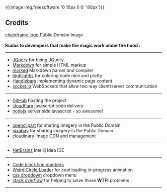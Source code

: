 {{{image img.freesoftware '0 10px 0 0' '80px'}}}
## Credits
  [chainframe logo](//openclipart.org/detail/194568/html5) Public Domain Image
      <br /><br />
**Kudos to developers that make the magic work under the hood :**

----

  - [JQuery](//jquery.com/) for being JQuery
  - [Markdown](//daringfireball.net/projects/markdown/) for simple HTML markup
  - [marked](https://www.npmjs.com/package/marked) Markdown parser and compiler
  - [highlightjs](//highlightjs.org/) for coloring code nice and pretty
  - [Handlebars](http://handlebarsjs.com/) implementing dynamic page content 
  - [socket.io](//socket.io/) WebSockets that allow two way client/server communication

----

  - [GitHub](//github.com/) hosting the project
  - [cloudflare](//www.cloudflare.com/) javascript code delivery
  - [nodejs](//nodejs.com) server side javascript - so awesome!

----

  - [openclipart](//openclipart.org/) for sharing imagery in the Public Domain 
  - [pixabay](//en.wikipedia.org/wiki/Pixabay) for sharing imagery in the Public Domain
  - [cloudinary](http://cloudinary.com/) Image CDN and management

----

  - [NetBrains](https://www.jetbrains.com/idea/) Intellij Idea IDE

----

  - [Code block line numbers](//github.com/wcoder/highlightjs-line-numbers.js/)
  - [Weird Circle Loader](//codepen.io/jonitrythall/pen/GpVryK) for cool loading in-progress animation
  - [css dropdown](http://www.w3schools.com/css/css_dropdowns.asp) dropdown menu
  - [stack overflow](//stackoverflow.com/) for helping to solve those **WTF!** problems

----
